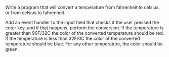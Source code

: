 Write a program that will convert a temperature from fahrenheit to celsius, or from celsius to fahrenheit.

<!--
In the HTML, have one input field where someone can enter in a temperature.
Create a radio button group where Celsius or Fahrenheit can be selected as the scale that the number should be converted to.
-->
<!--
Create a block level element that will hold the text of the converted temperature.
Create a button that, when clicked, displays the converted temperature.
Create another button that, when clicked, clears any text in the input field.
-->
Add an event handler to the input field that checks if the user pressed the enter key, and if that happens, perform the conversion.
If the temperature is greater than 90F/32C the color of the converted temperature should be red.
If the temperature is less than 32F/0C the color of the converted temperature should be blue.
For any other temperature, the color should be green.